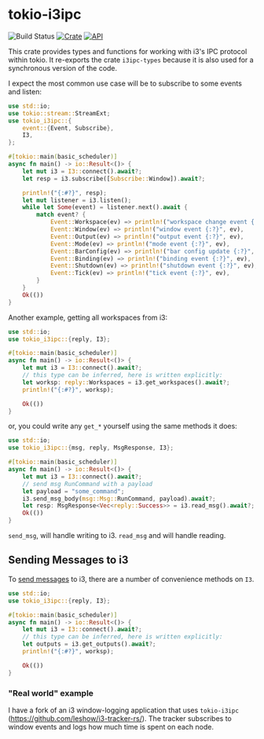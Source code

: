 # tokio-i3ipc

![Build Status](https://github.com/leshow/tokio-i3ipc/workflows/.github/workflows/actions.yml/badge.svg)
[![Crate](https://img.shields.io/crates/v/tokio-i3ipc.svg)](https://crates.io/crates/tokio-i3ipc)
[![API](https://docs.rs/tokio-i3ipc/badge.svg)](https://docs.rs/tokio-i3ipc)

This crate provides types and functions for working with i3's IPC protocol within tokio. It re-exports the crate `i3ipc-types` because it is also used for a synchronous version of the code.

I expect the most common use case will be to subscribe to some events and listen:

```rust
use std::io;
use tokio::stream::StreamExt;
use tokio_i3ipc::{
    event::{Event, Subscribe},
    I3,
};

#[tokio::main(basic_scheduler)]
async fn main() -> io::Result<()> {
    let mut i3 = I3::connect().await?;
    let resp = i3.subscribe([Subscribe::Window]).await?;

    println!("{:#?}", resp);
    let mut listener = i3.listen();
    while let Some(event) = listener.next().await {
        match event? {
            Event::Workspace(ev) => println!("workspace change event {:?}", ev),
            Event::Window(ev) => println!("window event {:?}", ev),
            Event::Output(ev) => println!("output event {:?}", ev),
            Event::Mode(ev) => println!("mode event {:?}", ev),
            Event::BarConfig(ev) => println!("bar config update {:?}", ev),
            Event::Binding(ev) => println!("binding event {:?}", ev),
            Event::Shutdown(ev) => println!("shutdown event {:?}", ev),
            Event::Tick(ev) => println!("tick event {:?}", ev),
        }
    }
    Ok(())
}
```

Another example, getting all workspaces from i3:

```rust
use std::io;
use tokio_i3ipc::{reply, I3};

#[tokio::main(basic_scheduler)]
async fn main() -> io::Result<()> {
    let mut i3 = I3::connect().await?;
    // this type can be inferred, here is written explicitly:
    let worksp: reply::Workspaces = i3.get_workspaces().await?;
    println!("{:#?}", worksp);

    Ok(())
}
```

or, you could write any `get_*` yourself using the same methods it does:

```rust
use std::io;
use tokio_i3ipc::{msg, reply, MsgResponse, I3};

#[tokio::main(basic_scheduler)]
async fn main() -> io::Result<()> {
    let mut i3 = I3::connect().await?;
    // send msg RunCommand with a payload
    let payload = "some_command";
    i3.send_msg_body(msg::Msg::RunCommand, payload).await?;
    let resp: MsgResponse<Vec<reply::Success>> = i3.read_msg().await?;
    Ok(())
}
```

`send_msg`, will handle writing to i3. `read_msg` and will handle reading.

## Sending Messages to i3

To [send messages](https://i3wm.org/docs/ipc.html#_sending_messages_to_i3) to i3, there are a number of convenience methods on `I3`.

```rust
use std::io;
use tokio_i3ipc::{reply, I3};

#[tokio::main(basic_scheduler)]
async fn main() -> io::Result<()> {
    let mut i3 = I3::connect().await?;
    // this type can be inferred, here is written explicitly:
    let outputs = i3.get_outputs().await?;
    println!("{:#?}", worksp);

    Ok(())
}
```

### "Real world" example

I have a fork of an i3 window-logging application that uses `tokio-i3ipc` (https://github.com/leshow/i3-tracker-rs/). The tracker subscribes to window events and logs how much time is spent on each node.

